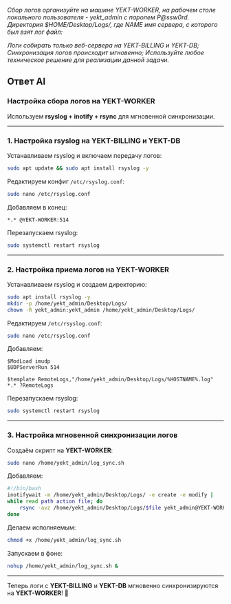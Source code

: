*Сбор логов организуйте на машине YEKT-WORKER, на рабочем столе локального пользователя - yekt_admin с паролем P@ssw0rd. Директория $HOME/Desktop/Logs/, где NAME имя сервера, с которого был взят лог файл:*

*Логи собирать только веб-сервера на YEKT-BILLING и YEKT-DB;
Синхронизация логов происходит мгновенно;
Используйте любое техническое решение для реализации данной задачи.*

## Ответ AI

### **Настройка сбора логов на YEKT-WORKER**
Используем **rsyslog + inotify + rsync** для мгновенной синхронизации.

---

### **1. Настройка rsyslog на YEKT-BILLING и YEKT-DB**
Устанавливаем rsyslog и включаем передачу логов:
```bash
sudo apt update && sudo apt install rsyslog -y
```
Редактируем конфиг `/etc/rsyslog.conf`:
```bash
sudo nano /etc/rsyslog.conf
```
Добавляем в конец:
```
*.* @YEKT-WORKER:514
```
Перезапускаем rsyslog:
```bash
sudo systemctl restart rsyslog
```

---

### **2. Настройка приема логов на YEKT-WORKER**
Устанавливаем rsyslog и создаем директорию:
```bash
sudo apt install rsyslog -y
mkdir -p /home/yekt_admin/Desktop/Logs/
chown -R yekt_admin:yekt_admin /home/yekt_admin/Desktop/Logs/
```
Редактируем `/etc/rsyslog.conf`:
```bash
sudo nano /etc/rsyslog.conf
```
Добавляем:
```
$ModLoad imudp
$UDPServerRun 514

$template RemoteLogs,"/home/yekt_admin/Desktop/Logs/%HOSTNAME%.log"
*.* ?RemoteLogs
```
Перезапускаем rsyslog:
```bash
sudo systemctl restart rsyslog
```

---

### **3. Настройка мгновенной синхронизации логов**
Создаём скрипт на **YEKT-WORKER**:
```bash
sudo nano /home/yekt_admin/log_sync.sh
```
Добавляем:
```bash
#!/bin/bash
inotifywait -m /home/yekt_admin/Desktop/Logs/ -e create -e modify |
while read path action file; do
    rsync -avz /home/yekt_admin/Desktop/Logs/$file yekt_admin@YEKT-WORKER:/home/yekt_admin/Desktop/Logs/
done
```
Делаем исполняемым:
```bash
chmod +x /home/yekt_admin/log_sync.sh
```
Запускаем в фоне:
```bash
nohup /home/yekt_admin/log_sync.sh &
```

---

Теперь логи с **YEKT-BILLING** и **YEKT-DB** мгновенно синхронизируются на **YEKT-WORKER**! 🚀